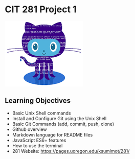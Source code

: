 # CIT 281 Project 1

![](images/download.png)

## Learning Objectives

- Basic Unix Shell commands
- Install and Configure Git using the Unix Shell
- Basic Git Commands (add, commit, push, clone)
- Github overview
- Markdown language for README files
- JavaScript ES6+ features
- How to use the terminal
- 281 Website: https://pages.uoregon.edu/ksumimot/281/
